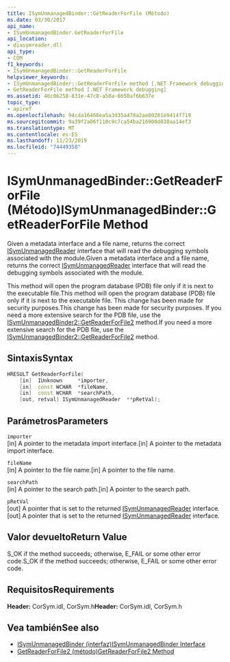 ```yaml
---
title: ISymUnmanagedBinder::GetReaderForFile (Método)
ms.date: 03/30/2017
api_name:
- ISymUnmanagedBinder.GetReaderForFile
api_location:
- diasymreader.dll
api_type:
- COM
f1_keywords:
- ISymUnmanagedBinder::GetReaderForFile
helpviewer_keywords:
- ISymUnmanagedBinder::GetReaderForFile method [.NET Framework debugging]
- GetReaderForFile method [.NET Framework debugging]
ms.assetid: 46c06258-831e-47c8-a50a-8650af6b637e
topic_type:
- apiref
ms.openlocfilehash: 94cda16466ea5a3d35a478a2ae80281e9414f719
ms.sourcegitcommit: 9a39f2a06f110c9c7ca54ba216900d038aa14ef3
ms.translationtype: MT
ms.contentlocale: es-ES
ms.lasthandoff: 11/23/2019
ms.locfileid: "74449358"
---
```

# <a name="isymunmanagedbindergetreaderforfile-method"></a><span data-ttu-id="5c848-102">ISymUnmanagedBinder::GetReaderForFile (Método)</span><span class="sxs-lookup"><span data-stu-id="5c848-102">ISymUnmanagedBinder::GetReaderForFile Method</span></span>
<span data-ttu-id="5c848-103">Given a metadata interface and a file name, returns the correct [ISymUnmanagedReader](isymunmanagedreader-interface.md) interface that will read the debugging symbols associated with the module.</span><span class="sxs-lookup"><span data-stu-id="5c848-103">Given a metadata interface and a file name, returns the correct [ISymUnmanagedReader](isymunmanagedreader-interface.md) interface that will read the debugging symbols associated with the module.</span></span>  
  
 <span data-ttu-id="5c848-104">This method will open the program database (PDB) file only if it is next to the executable file.</span><span class="sxs-lookup"><span data-stu-id="5c848-104">This method will open the program database (PDB) file only if it is next to the executable file.</span></span> <span data-ttu-id="5c848-105">This change has been made for security purposes.</span><span class="sxs-lookup"><span data-stu-id="5c848-105">This change has been made for security purposes.</span></span> <span data-ttu-id="5c848-106">If you need a more extensive search for the PDB file, use the [ISymUnmanagedBinder2::GetReaderForFile2](../../../../docs/framework/unmanaged-api/diagnostics/isymunmanagedbinder2-getreaderforfile2-method.md) method.</span><span class="sxs-lookup"><span data-stu-id="5c848-106">If you need a more extensive search for the PDB file, use the [ISymUnmanagedBinder2::GetReaderForFile2](../../../../docs/framework/unmanaged-api/diagnostics/isymunmanagedbinder2-getreaderforfile2-method.md) method.</span></span>  
  
## <a name="syntax"></a><span data-ttu-id="5c848-107">Sintaxis</span><span class="sxs-lookup"><span data-stu-id="5c848-107">Syntax</span></span>  
  
```cpp  
HRESULT GetReaderForFile(  
    [in]  IUnknown     *importer,  
    [in]  const WCHAR  *fileName,  
    [in]  const WCHAR  *searchPath,  
    [out, retval] ISymUnmanagedReader  **pRetVal);  
```  
  
## <a name="parameters"></a><span data-ttu-id="5c848-108">Parámetros</span><span class="sxs-lookup"><span data-stu-id="5c848-108">Parameters</span></span>  
 `importer`  
 <span data-ttu-id="5c848-109">[in] A pointer to the metadata import interface.</span><span class="sxs-lookup"><span data-stu-id="5c848-109">[in] A pointer to the metadata import interface.</span></span>  
  
 `fileName`  
 <span data-ttu-id="5c848-110">[in] A pointer to the file name.</span><span class="sxs-lookup"><span data-stu-id="5c848-110">[in] A pointer to the file name.</span></span>  
  
 `searchPath`  
 <span data-ttu-id="5c848-111">[in] A pointer to the search path.</span><span class="sxs-lookup"><span data-stu-id="5c848-111">[in] A pointer to the search path.</span></span>  
  
 `pRetVal`  
 <span data-ttu-id="5c848-112">[out] A pointer that is set to the returned [ISymUnmanagedReader](isymunmanagedreader-interface.md) interface.</span><span class="sxs-lookup"><span data-stu-id="5c848-112">[out] A pointer that is set to the returned [ISymUnmanagedReader](isymunmanagedreader-interface.md) interface.</span></span>  
  
## <a name="return-value"></a><span data-ttu-id="5c848-113">Valor devuelto</span><span class="sxs-lookup"><span data-stu-id="5c848-113">Return Value</span></span>  
 <span data-ttu-id="5c848-114">S_OK if the method succeeds; otherwise, E_FAIL or some other error code.</span><span class="sxs-lookup"><span data-stu-id="5c848-114">S_OK if the method succeeds; otherwise, E_FAIL or some other error code.</span></span>  
  
## <a name="requirements"></a><span data-ttu-id="5c848-115">Requisitos</span><span class="sxs-lookup"><span data-stu-id="5c848-115">Requirements</span></span>  
 <span data-ttu-id="5c848-116">**Header:** CorSym.idl, CorSym.h</span><span class="sxs-lookup"><span data-stu-id="5c848-116">**Header:** CorSym.idl, CorSym.h</span></span>  
  
## <a name="see-also"></a><span data-ttu-id="5c848-117">Vea también</span><span class="sxs-lookup"><span data-stu-id="5c848-117">See also</span></span>

- [<span data-ttu-id="5c848-118">ISymUnmanagedBinder (interfaz)</span><span class="sxs-lookup"><span data-stu-id="5c848-118">ISymUnmanagedBinder Interface</span></span>](../../../../docs/framework/unmanaged-api/diagnostics/isymunmanagedbinder-interface.md)
- [<span data-ttu-id="5c848-119">GetReaderForFile2 (método)</span><span class="sxs-lookup"><span data-stu-id="5c848-119">GetReaderForFile2 Method</span></span>](../../../../docs/framework/unmanaged-api/diagnostics/isymunmanagedbinder2-getreaderforfile2-method.md)
